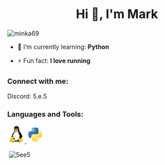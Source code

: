 <h1 align="center">Hi 👋, I'm Mark</h1>
<p align="left"> <img src="https://komarev.com/ghpvc/?username=minka69&label=Profile%20views&color=0e75b6&style=flat" alt="minka69" /> </p>

- 🌱 I’m currently learning: **Python**

- ⚡ Fun fact: **I love running**

<h3 align="left">Connect with me:</h3>
<p align="left"> Discord: 5.e.5</p>

<h3 align="left">Languages and Tools:</h3>
<p align="left"> <a href="https://www.linux.org/" target="_blank" rel="noreferrer"> <img src="https://raw.githubusercontent.com/devicons/devicon/master/icons/linux/linux-original.svg" alt="linux" width="40" height="40"/> </a> <a href="https://www.python.org" target="_blank" rel="noreferrer"> <img src="https://raw.githubusercontent.com/devicons/devicon/master/icons/python/python-original.svg" alt="python" width="40" height="40"/> </a> </p>

<p>&nbsp;<img align="center" src="https://github-readme-stats.vercel.app/api?username=5ee5&show_icons=true&locale=en" alt="5ee5" /></p>
